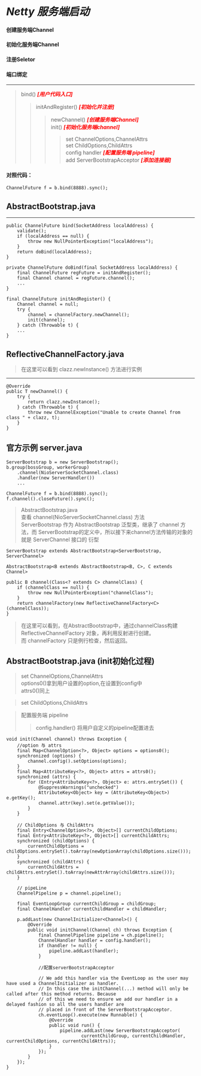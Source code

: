 # ***Netty 服务端启动***

#### 创建服务端Channel

#### 初始化服务端Channel

#### 注册Seletor

#### 端口绑定

---

> bind() ***<font color=#FF0000 >[用户代码入口]</font>***
>
> >initAndRegister() ***<font color=#FF0000 >[初始化并注册]</font>***   
> >
> >> newChannel() ***<font color=#FF0000 >[创建服务端Channel]</font>***   
> >> init() ***<font color=#FF0000 >[初始化服务端channel]</font>***   
> >>>set ChannelOptions,ChannelAttrs   
> >>>set ChildOptions,ChildAttrs  
> >>>config handler ***<font color=#FF0000 >[配置服务端 pipeline]</font>***  
> >>>add ServerBootstrapAcceptor ***<font color=#FF0000 >[添加连接器]</font>***

#### 对照代码：

```
ChannelFuture f = b.bind(8888).sync();
```

AbstractBootstrap.java
----
---

```
public ChannelFuture bind(SocketAddress localAddress) {
    validate();
    if (localAddress == null) {
        throw new NullPointerException("localAddress");
    }
    return doBind(localAddress);
}
```

```
private ChannelFuture doBind(final SocketAddress localAddress) {
    final ChannelFuture regFuture = initAndRegister();
    final Channel channel = regFuture.channel();
    ...
}
```

```
final ChannelFuture initAndRegister() {
    Channel channel = null;
    try {
        channel = channelFactory.newChannel();
        init(channel);
    } catch (Throwable t) {
    ...
}

```
ReflectiveChannelFactory.java
----
>在这里可以看到 clazz.newInstance() 方法进行实例

---
```
@Override
public T newChannel() {
    try {
        return clazz.newInstance();
    } catch (Throwable t) {
        throw new ChannelException("Unable to create Channel from class " + clazz, t);
    }
}
```


官方示例 server.java
----
```
ServerBootstrap b = new ServerBootstrap();
b.group(bossGroup, workerGroup)
    .channel(NioServerSocketChannel.class)
    .handler(new ServerHandler())
    ...

ChannelFuture f = b.bind(8888).sync();
f.channel().closeFuture().sync();
```
>AbstractBootstrap.java  
>查看 channel(NioServerSocketChannel.class) 方法  
>ServerBootstrap 作为 AbstractBootstrap 泛型类，继承了 channel 方法，而 ServerBootstrap的定义中，所以接下来channel方法传输的对象的就是 ServerChannel 接口的 衍型

```
ServerBootstrap extends AbstractBootstrap<ServerBootstrap, ServerChannel>

AbstractBootstrap<B extends AbstractBootstrap<B, C>, C extends Channel> 

public B channel(Class<? extends C> channelClass) {
    if (channelClass == null) {
        throw new NullPointerException("channelClass");
    }
    return channelFactory(new ReflectiveChannelFactory<C>(channelClass));
}
```
>在这里可以看到，在AbstractBootstrap中，通过channelClass构建 ReflectiveChannelFactory 对象，再利用反射进行创建。  
>而 channelFactory 只是例行检查，然后返回。


AbstractBootstrap.java (init初始化过程)
----
>set ChannelOptions,ChannelAttrs  
>options0()拿到用户设置的option,在设置到config中  
>attrs0()同上

>set ChildOptions,ChildAttrs

>配置服务端 pipeline
>>config.handler() 将用户自定义的pipeline配置进去

```
void init(Channel channel) throws Exception {
    //option 与 attrs
    final Map<ChannelOption<?>, Object> options = options0();
    synchronized (options) {
        channel.config().setOptions(options);
    }
    final Map<AttributeKey<?>, Object> attrs = attrs0();
    synchronized (attrs) {
        for (Entry<AttributeKey<?>, Object> e: attrs.entrySet()) {
            @SuppressWarnings("unchecked")
            AttributeKey<Object> key = (AttributeKey<Object>) e.getKey();
            channel.attr(key).set(e.getValue());
        }
    }
    
    // ChildOptions 与 ChildAttrs
    final Entry<ChannelOption<?>, Object>[] currentChildOptions;
    final Entry<AttributeKey<?>, Object>[] currentChildAttrs;
    synchronized (childOptions) {
        currentChildOptions = childOptions.entrySet().toArray(newOptionArray(childOptions.size()));
    }
    synchronized (childAttrs) {
        currentChildAttrs = childAttrs.entrySet().toArray(newAttrArray(childAttrs.size()));
    }

    // pipeLine
    ChannelPipeline p = channel.pipeline();

    final EventLoopGroup currentChildGroup = childGroup;
    final ChannelHandler currentChildHandler = childHandler;
    
    p.addLast(new ChannelInitializer<Channel>() {
        @Override
        public void initChannel(Channel ch) throws Exception {
            final ChannelPipeline pipeline = ch.pipeline();
            ChannelHandler handler = config.handler();
            if (handler != null) {
                pipeline.addLast(handler);
            }

            //配置serverBootstrapAcceptor

            // We add this handler via the EventLoop as the user may have used a ChannelInitializer as handler.
            // In this case the initChannel(...) method will only be called after this method returns. Because
            // of this we need to ensure we add our handler in a delayed fashion so all the users handler are
            // placed in front of the ServerBootstrapAcceptor.
            ch.eventLoop().execute(new Runnable() {
                @Override
                public void run() {
                    pipeline.addLast(new ServerBootstrapAcceptor(
                            currentChildGroup, currentChildHandler, currentChildOptions, currentChildAttrs));
                }
            });
        }
    });
}
```